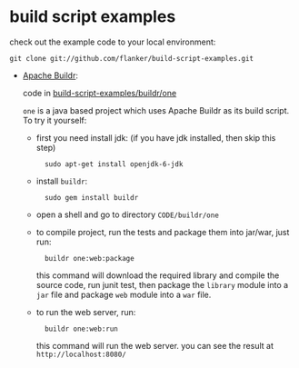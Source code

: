 build script examples
=====================

check out the example code to your local environment:

    git clone git://github.com/flanker/build-script-examples.git


* [Apache Buildr](http://buildr.apache.org/):

  code in [build-script-examples/buildr/one](https://github.com/flanker/build-script-examples/tree/master/buildr/one)

  `one` is a java based project which uses Apache Buildr as its build script. To try it yourself: 

    * first you need install jdk: (if you have jdk installed, then skip this step)

            sudo apt-get install openjdk-6-jdk

    * install `buildr`:

            sudo gem install buildr

    * open a shell and go to directory `CODE/buildr/one`

    * to compile project, run the tests and package them into jar/war, just run:

            buildr one:web:package

        this command will download the required library and compile the source code, run junit test, then package the `library` module into a `jar` file and package `web` module into a `war` file.


    * to run the web server, run:

            buildr one:web:run

        this command will run the web server. you can see the result at `http://localhost:8080/`

